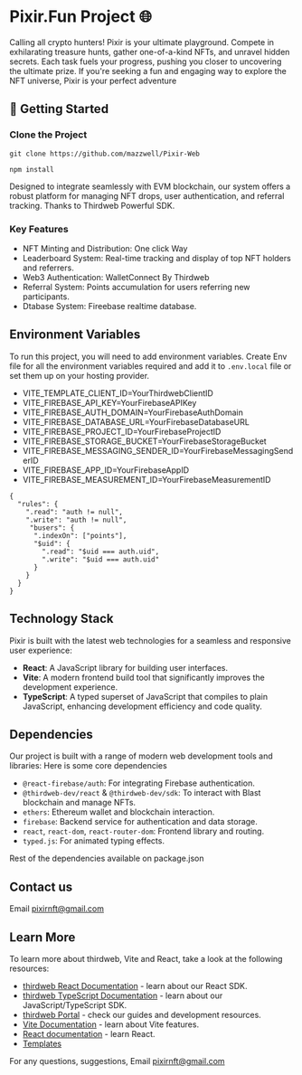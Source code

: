 # Pixir.Fun Project 🌐

Calling all crypto hunters! Pixir is your ultimate playground. Compete in exhilarating treasure hunts, gather one-of-a-kind NFTs, and unravel hidden secrets. Each task fuels your progress, pushing you closer to uncovering the ultimate prize. If you're seeking a fun and engaging way to explore the NFT universe, Pixir is your perfect adventure

## 🚀 Getting Started

### Clone the Project

```Npm
git clone https://github.com/mazzwell/Pixir-Web

npm install
```

Designed to integrate seamlessly with EVM blockchain, our system offers a robust platform for managing NFT drops, user authentication, and referral tracking.
Thanks to Thirdweb Powerful SDK.

### Key Features

- NFT Minting and Distribution: One click Way
- Leaderboard System: Real-time tracking and display of top NFT holders and referrers.
- Web3 Authentication: WalletConnect By Thirdweb
- Referral System: Points accumulation for users referring new participants. 
- Dtabase System: Fireebase realtime database. 

## Environment Variables

To run this project, you will need to add environment variables. Create Env file for all the environment variables required and add it to `.env.local` file or set them up on your hosting provider.

- VITE_TEMPLATE_CLIENT_ID=YourThirdwebClientID
- VITE_FIREBASE_API_KEY=YourFirebaseAPIKey
- VITE_FIREBASE_AUTH_DOMAIN=YourFirebaseAuthDomain
- VITE_FIREBASE_DATABASE_URL=YourFirebaseDatabaseURL
- VITE_FIREBASE_PROJECT_ID=YourFirebaseProjectID
- VITE_FIREBASE_STORAGE_BUCKET=YourFirebaseStorageBucket
- VITE_FIREBASE_MESSAGING_SENDER_ID=YourFirebaseMessagingSenderID
- VITE_FIREBASE_APP_ID=YourFirebaseAppID
- VITE_FIREBASE_MEASUREMENT_ID=YourFirebaseMeasurementID

```Firebase DB rule
{
  "rules": {
    ".read": "auth != null",
    ".write": "auth != null",
     "busers": {
      ".indexOn": ["points"],
      "$uid": {
        ".read": "$uid === auth.uid",
        ".write": "$uid === auth.uid"
      }
    }
  }
}
```


## Technology Stack

Pixir is built with the latest web technologies for a seamless and responsive user experience:

- **React**: A JavaScript library for building user interfaces.
- **Vite**: A modern frontend build tool that significantly improves the development experience.
- **TypeScript**: A typed superset of JavaScript that compiles to plain JavaScript, enhancing development efficiency and code quality.


## Dependencies

Our project is built with a range of modern web development tools and libraries:
Here is some core dependencies

- `@react-firebase/auth`: For integrating Firebase authentication.
- `@thirdweb-dev/react` & `@thirdweb-dev/sdk`: To interact with Blast blockchain and manage NFTs.
- `ethers`: Ethereum wallet and blockchain interaction.
- `firebase`: Backend service for authentication and data storage.
- `react`, `react-dom`, `react-router-dom`: Frontend library and routing.
- `typed.js`: For animated typing effects.

Rest of the dependencies available on package.json

## Contact us
Email pixirnft@gmail.com

## Learn More

To learn more about thirdweb, Vite and React, take a look at the following resources:

- [thirdweb React Documentation](https://docs.thirdweb.com/react) - learn about our React SDK.
- [thirdweb TypeScript Documentation](https://docs.thirdweb.com/react) - learn about our JavaScript/TypeScript SDK.
- [thirdweb Portal](https://docs.thirdweb.com/react) - check our guides and development resources.
- [Vite Documentation](https://vitejs.dev/guide/) - learn about Vite features.
- [React documentation](https://reactjs.org/) - learn React.
- [Templates](https://thirdweb.com/templates)

For any questions, suggestions, Email pixirnft@gmail.com

